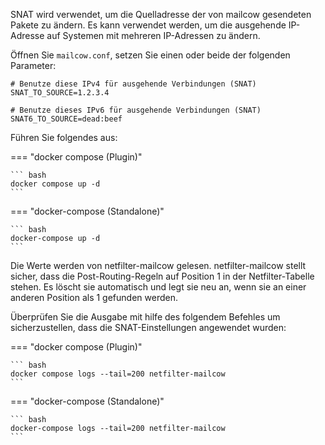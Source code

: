 SNAT wird verwendet, um die Quelladresse der von mailcow gesendeten Pakete zu ändern.
Es kann verwendet werden, um die ausgehende IP-Adresse auf Systemen mit mehreren IP-Adressen zu ändern.

Öffnen Sie `mailcow.conf`, setzen Sie einen oder beide der folgenden Parameter:

```
# Benutze diese IPv4 für ausgehende Verbindungen (SNAT)
SNAT_TO_SOURCE=1.2.3.4

# Benutze dieses IPv6 für ausgehende Verbindungen (SNAT)
SNAT6_TO_SOURCE=dead:beef
```

Führen Sie folgendes aus:

=== "docker compose (Plugin)"

    ``` bash
    docker compose up -d
    ```

=== "docker-compose (Standalone)"

    ``` bash
    docker-compose up -d
    ```

Die Werte werden von netfilter-mailcow gelesen. netfilter-mailcow stellt sicher, dass die Post-Routing-Regeln auf Position 1 in der Netfilter-Tabelle stehen. Es löscht sie automatisch und legt sie neu an, wenn sie an einer anderen Position als 1 gefunden werden.

Überprüfen Sie die Ausgabe mit hilfe des folgendem Befehles um sicherzustellen, dass die SNAT-Einstellungen angewendet wurden:

=== "docker compose (Plugin)"

    ``` bash
    docker compose logs --tail=200 netfilter-mailcow
    ```

=== "docker-compose (Standalone)"

    ``` bash
    docker-compose logs --tail=200 netfilter-mailcow
    ```
